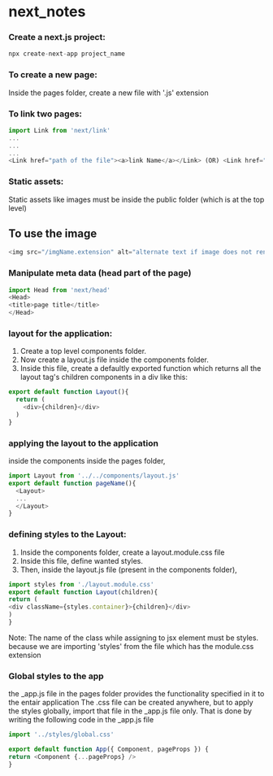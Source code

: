 # next_notes

### Create a next.js project:
```javascript
npx create-next-app project_name
```

### To create a new page:
Inside the pages folder, create a new file with '.js' extension

### To link two pages:
```javascript
import Link from 'next/link'
...
...
...
<Link href="path of the file"><a>link Name</a></Link> (OR) <Link href="path of the file"><button>Button name</button></Link>
```

### Static assets:
Static assets like images must be inside the public folder (which is at the top level)
## To use the image
```javascript
<img src="/imgName.extension" alt="alternate text if image does not render"/>
```

### Manipulate meta data (head part of the page)
```javascript
import Head from 'next/head'
<Head>
<title>page title</title>
</Head>
```

### layout for the application:
1) Create a top level components folder.
2) Now create a layout.js file inside the components folder.
3) Inside this file, create a defaultly exported function which returns all the layout tag's children components in a div like this:
```javascript
export default function Layout(){
  return (
    <div>{children}</div>
  )
}
```

### applying the layout to the application
inside the components inside the pages folder,
```javascript
import Layout from '../../components/layout.js'
export default function pageName(){
  <Layout>
  ...
  </Layout>
}
```

### defining styles to the Layout:
1) Inside the components folder, create a layout.module.css file
2) Inside this file, define wanted styles.
3) Then, inside the layout.js file (present in the components folder),
```javascript
import styles from './layout.module.css'
export default function Layout(children){
return (
<div className={styles.container}>{children}</div>
)
}
```
Note: The name of the class while assigning to jsx element must be styles.<className> because we are importing 'styles' from the file which has the module.css extension
  
  ### Global styles to the app
  the _app.js file in the pages folder provides the functionality specified in it to the entair application
  The .css file can be created anywhere, but to apply the styles globally, import that file in the _app.js file only.
  That is done by writing the following code in the _app.js file
  ```javascript
  import '../styles/global.css'

export default function App({ Component, pageProps }) {
  return <Component {...pageProps} />
}

```
  
